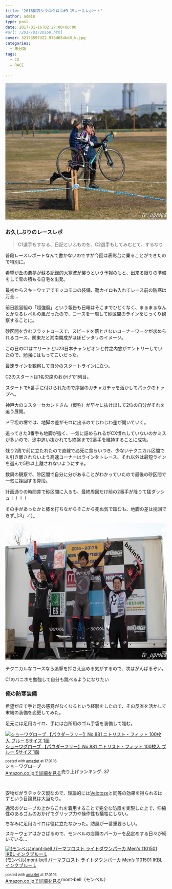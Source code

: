 ```yaml
---
title: '2016関西シクロクロス#9 堺レースレポート'
author: admin
type: post
date: 2017-01-16T02:27:00+00:00
#url: /2017/01/20169.html
cover: 32173597322_976d654bd0_k.jpg
categories:
  - 未分類
tags:
  - CX
  - RACE

---
```

<div class="separator" style="clear: both; text-align: center;">
  <img border="0" height="426" src="./32173597322_976d654bd0_k.jpg" width="640" />
</div>



### お久しぶりのレースレポ


> C1選手もすなる、日記といふものを、C2選手もしてみむとて、するなり

普段レースレポートなんて書かないのですが今回は表彰台に乗ることができたので特別に。



希望が丘の悪夢が蘇る記録的大寒波が襲うという予報のもと、出来る限りの準備をして雪の積もる自宅を出発。

最初からスキーウェアでモッコモコの装備、靴カイロも入れてレース前の防寒は万全…

前日設営組の「超強風」という報告も日曜はそこまでひどくなく、まぁまぁなんとかなるレベルの風だったので、コースを一周して砂区間のラインをじっくり観察することに。

砂区間を含むフラットコースで、スピードを落とさないコーナーワークが求められるコース。関東だと湘南開成がほぼピッタリのイメージ。

この日のC1はエリートとU23日本チャンピオンと竹之内悠がエントリーしていたので、勉強にはもってこいだった。

最速ラインを観察して自分のスタートラインに立つ。

C2のスタートは1名欠席のおかげで1列目。

スタートで5番手に付けられたので序盤のガチャガチャを活かしてパックのトップへ。

神戸大のミスターセカンドさん（仮称）が早々に抜け出して2位の自分がそれを追う展開。

ド平坦の堺では、地脚の差がモロに出るのでじわじわ差が開いていく。

追ってきた3番手も地脚が強く、一気に詰められるがCX慣れしていないのかミスが多いので、途中追い抜かれても終盤まで2番手を維持することに成功。

残り2周で前に立たれたので直線で必死に食らいつき、少ないテクニカル区間でも引き離されないよう高速コーナーはラインをトレース、それ以外は最短ラインを選んで5秒以上離されないようにする。

数周の観察で、砂区間で自分に分があることがわかっていたので最後の砂区間で一気に挽回する算段。

計画通りの時間差で砂区間に入るも、最終周回だけ前の2番手が降りて猛ダッシュ！！！！

その手があったかと膝を打ちながらそこから死ぬ気で踏むも、地脚の差は挽回できず\_(:3」∠)\_

<div class="separator" style="clear: both; text-align: center;">
</div>

<div class="separator" style="clear: both; text-align: center;">
  <img border="0" height="426" src="./31512745093_09d23d5e39_k.jpg" width="640" />
</div>

テクニカルなコースなら追撃を押さえ込める気がするので、次はがんばるぞい。

C1のバニホを勉強して自分も跳べるようになりたい

<div class="separator" style="clear: both; text-align: center;">
</div>

### 俺の防寒装備

希望が丘で手と足の感覚がなくなるという経験をしたので、その反省を活かして末端の装備を変更してみた。



足元には足用カイロ、手には台所用のゴム手袋を装備して臨む。

<div class="amazlet-box" style="margin-bottom: 0px;">
  <div class="amazlet-image" style="float: left; margin: 0px 12px 1px 0px;">
    <a href="http://www.amazon.co.jp/exec/obidos/ASIN/B00BES4PV2/gensobunya-22/ref=nosim/" name="amazletlink" target="_blank"><img alt="ショーワグローブ 【パウダーフリー】No.881 ニトリスト・フィット 100枚入 ブルー Sサイズ 1函" src="https://images-fe.ssl-images-amazon.com/images/I/41GSVQ4PwQL._SL160_.jpg" style="border: none;" /></a>
  </div>

  <div class="amazlet-info" style="line-height: 120%; margin-bottom: 10px;">
    <div class="amazlet-name" style="line-height: 120%; margin-bottom: 10px;">
<a href="http://www.amazon.co.jp/exec/obidos/ASIN/B00BES4PV2/gensobunya-22/ref=nosim/" name="amazletlink" target="_blank">ショーワグローブ 【パウダーフリー】No.881 ニトリスト・フィット 100枚入 ブルー Sサイズ 1函</a></p>

<div class="amazlet-powered-date" style="font-size: 80%; line-height: 120%; margin-top: 5px;">
  posted with <a href="http://www.amazlet.com/" target="_blank" title="amazlet">amazlet</a> at 17.01.16
</div>


<div class="amazlet-detail">
ショーワグローブ <br /> 売り上げランキング: 37


<div class="amazlet-sub-info" style="float: left;">
<div class="amazlet-link" style="margin-top: 5px;">
  <a href="http://www.amazon.co.jp/exec/obidos/ASIN/B00BES4PV2/gensobunya-22/ref=nosim/" name="amazletlink" target="_blank">Amazon.co.jpで詳細を見る</a>
</div>

  </div>
</div>
</br>
</br>
</br>
安物だがラテックス製なので、理論的には<a href="http://amzn.to/2iD1DEr" target="_blank">Velotoze</a>と同等の効果を得られるはずという目論見は大当たり。

通常のグローブの上からこれを着用することで完全な防風を実現した上で、伸縮性のあるゴムのおかげでグリップ力や操作性も犠牲にしない。

ちなみに足用カイロは役に立たなかった。防風が一番重要らしい。

スキーウェアはかさばるので、モンベルの店頭のパーカーを品定めする日々が続いている…



<div class="amazlet-box" style="margin-bottom: 0px;">
  <div class="amazlet-image" style="float: left; margin: 0px 12px 1px 0px;">
    <a href="http://www.amazon.co.jp/exec/obidos/ASIN/B013UM1XVE/gensobunya-22/ref=nosim/" name="amazletlink" target="_blank"><img alt="(モンベル)mont-bell パーマフロスト ライトダウンパーカ Men's 1101501 IKBL インクブルー L" src="https://images-fe.ssl-images-amazon.com/images/I/41eeHlqHg7L._SL160_.jpg" style="border: none;" /></a>
  </div>

  <div class="amazlet-info" style="line-height: 120%; margin-bottom: 10px;">
    <div class="amazlet-name" style="line-height: 120%; margin-bottom: 10px;">
<a href="http://www.amazon.co.jp/exec/obidos/ASIN/B013UM1XVE/gensobunya-22/ref=nosim/" name="amazletlink" target="_blank">(モンベル)mont-bell パーマフロスト ライトダウンパーカ Men&#8217;s 1101501 IKBL インクブルー L</a></p>

<div class="amazlet-powered-date" style="font-size: 80%; line-height: 120%; margin-top: 5px;">
  posted with <a href="http://www.amazlet.com/" target="_blank" title="amazlet">amazlet</a> at 17.01.16
</div>


<div class="amazlet-detail">
mont-bell（モンベル）


<div class="amazlet-sub-info" style="float: left;">
<div class="amazlet-link" style="margin-top: 5px;">
  <a href="http://www.amazon.co.jp/exec/obidos/ASIN/B013UM1XVE/gensobunya-22/ref=nosim/" name="amazletlink" target="_blank">Amazon.co.jpで詳細を見る</a>
</div>

  </div>

  <div class="amazlet-footer" style="clear: left;">
  </div>
</div>